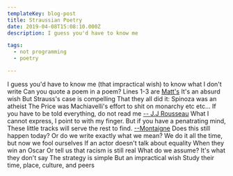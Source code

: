 ```yaml
---
templateKey: blog-post
title: Straussian Poetry
date: 2019-04-08T15:08:10.000Z
description: I guess you'd have to know me

tags:
  - not programming
  - poetry

---
```

I guess you'd have to know me
(that impractical wish)
to know what I don't write
Can you quote a poem in a poem?
Lines 1-3 are [Matt's](https://inpatientpress.bigcartel.com/product/heroic-dose-by-matt-longabucco)
It's an absurd wish
But Strauss's case is compelling
That they all did it:
Spinoza was an atheist
The Price was Machiavelli's effort to shit on monarchy
etc etc...
If you have to be told everything, do not read me 
[-- J.J Rousseau](https://books.google.com/books?id=0c9jBAAAQBAJ&lpg=PA220&ots=86aiqsRhpc&dq=%22if%20you%20have%20to%20be%20told%20everything%20do%20not%20read%20me%22%20rousseau&pg=PA220#v=onepage&q=%22if%20you%20have%20to%20be%20told%20everything%20do%20not%20read%20me%22%20rousseau&f=false)
What I cannot express, I point to with my finger.
But if you have a penatrating mind,
These little tracks will serve the rest to find.
[--Montaigne](https://books.google.com/books?id=hlYPYVCBOhAC&lpg=PA181&ots=fHorMa04dW&dq=What%20I%20cannot%20express%2C%20I%20point%20to%20with%20my%20finger.%20But%20if%20you%20have%20a%20penetrating%20mind%2C%20These%20little%20tracks%20will%20serve%20the%20rest%20to%20find.%20montaigne&pg=PA181#v=onepage&q&f=false)
Does this still happen today?
Or do we write exactly what we mean?
We do it all the time, but now we fool ourselves
If an actor doesn't talk about equality
When they win an Oscar
Or tell us that racism is still real
What do we assume?
It's what they don't say
The strategy is simple
But an impractical wish
Study their time, place, culture, and peers


